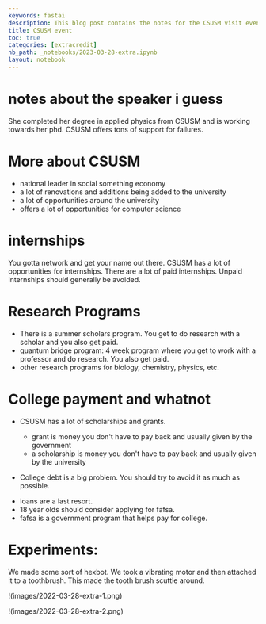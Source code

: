```yaml
---
keywords: fastai
description: This blog post contains the notes for the CSUSM visit event
title: CSUSM event 
toc: true
categories: [extracredit]
nb_path: _notebooks/2023-03-28-extra.ipynb
layout: notebook
---
```


<!--
#################################################
### THIS FILE WAS AUTOGENERATED! DO NOT EDIT! ###
#################################################
# file to edit: _notebooks/2023-03-28-extra.ipynb
-->

<div class="container" id="notebook-container">
        
<div class="cell border-box-sizing text_cell rendered"><div class="inner_cell">
<div class="text_cell_render border-box-sizing rendered_html">
<h1 id="notes-about-the-speaker-i-guess">notes about the speaker i guess<a class="anchor-link" href="#notes-about-the-speaker-i-guess"> </a></h1><p>She completed her degree in applied physics from CSUSM and is working towards her phd. CSUSM offers tons of support for failures.</p>
<h1 id="More-about-CSUSM">More about CSUSM<a class="anchor-link" href="#More-about-CSUSM"> </a></h1><ul>
<li>national leader in social something economy</li>
<li>a lot of renovations and additions being added to the university</li>
<li>a lot of opportunities around the university</li>
<li>offers a lot of opportunities for computer science</li>
</ul>
<h1 id="internships">internships<a class="anchor-link" href="#internships"> </a></h1><p>You gotta network and get your name out there. CSUSM has a lot of opportunities for internships. There are a lot of paid internships. Unpaid internships should generally be avoided.</p>
<h1 id="Research-Programs">Research Programs<a class="anchor-link" href="#Research-Programs"> </a></h1><ul>
<li>There is a summer scholars program. You get to do research with a scholar and you also get paid.</li>
<li>quantum bridge program: 4 week program where you get to work with a professor and do research. You also get paid. </li>
<li>other research programs for biology, chemistry, physics, etc.</li>
</ul>

</div>
</div>
</div>
<div class="cell border-box-sizing text_cell rendered"><div class="inner_cell">
<div class="text_cell_render border-box-sizing rendered_html">
<h1 id="College-payment-and-whatnot">College payment and whatnot<a class="anchor-link" href="#College-payment-and-whatnot"> </a></h1><ul>
<li><p>CSUSM has a lot of scholarships and grants.</p>
<ul>
<li>grant is money you don't have to pay back and usually given by the government</li>
<li>a scholarship is money you don't have to pay back and usually given by the university</li>
</ul>
</li>
<li><p>College debt is a big problem. You should try to avoid it as much as possible.</p>
</li>
<li>loans are a last resort.</li>
<li>18 year olds should consider applying for fafsa. </li>
<li>fafsa is a government program that helps pay for college.</li>
</ul>

</div>
</div>
</div>
<div class="cell border-box-sizing text_cell rendered"><div class="inner_cell">
<div class="text_cell_render border-box-sizing rendered_html">
<h1 id="Experiments:">Experiments:<a class="anchor-link" href="#Experiments:"> </a></h1><p>We made some sort of hexbot. We took a vibrating motor and then attached it to a toothbrush. This made the tooth brush scuttle around.</p>
<p>!(images/2022-03-28-extra-1.png)</p>
<p>!(images/2022-03-28-extra-2.png)</p>

</div>
</div>
</div>
</div>
 

